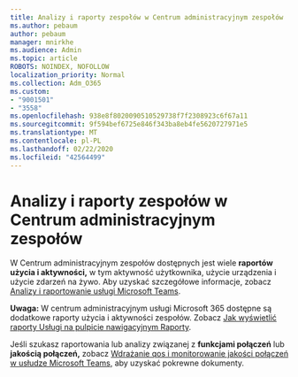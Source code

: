 ```yaml
---
title: Analizy i raporty zespołów w Centrum administracyjnym zespołów
ms.author: pebaum
author: pebaum
manager: mnirkhe
ms.audience: Admin
ms.topic: article
ROBOTS: NOINDEX, NOFOLLOW
localization_priority: Normal
ms.collection: Adm_O365
ms.custom:
- "9001501"
- "3558"
ms.openlocfilehash: 938e8f8020090510529738f7f2308923c6f67a11
ms.sourcegitcommit: 9f594bef6725e846f343ba8eb4fe5620727971e5
ms.translationtype: MT
ms.contentlocale: pl-PL
ms.lasthandoff: 02/22/2020
ms.locfileid: "42564499"
---
```

# <a name="teams-analytics-and-reports-in-the-teams-admin-center"></a>Analizy i raporty zespołów w Centrum administracyjnym zespołów

W Centrum administracyjnym zespołów dostępnych jest wiele **raportów użycia i aktywności,** w tym aktywność użytkownika, użycie urządzenia i użycie zdarzeń na żywo. Aby uzyskać szczegółowe informacje, zobacz [Analizy i raportowanie usługi Microsoft Teams](https://docs.microsoft.com/microsoftteams/teams-analytics-and-reports/teams-reporting-reference).

**Uwaga:** W centrum administracyjnym usługi Microsoft 365 dostępne są dodatkowe raporty użycia i aktywności zespołów. Zobacz [Jak wyświetlić raporty Usługi na pulpicie nawigacyjnym Raporty](https://docs.microsoft.com/microsoftteams/teams-activity-reports#how-to-view-the-teams-reports-in-the-reports-dashboard).

Jeśli szukasz raportowania lub analizy związanej z **funkcjami połączeń** lub **jakością połączeń,** zobacz [Wdrażanie qos i monitorowanie jakości połączeń w usłudze Microsoft Teams,](https://docs.microsoft.com/microsoftteams/monitor-call-quality-qos) aby uzyskać pokrewne dokumenty.

